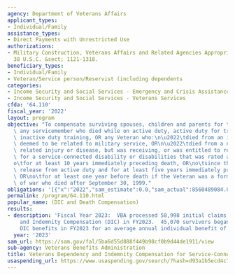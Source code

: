 ```yaml
---
agency: Department of Veterans Affairs
applicant_types:
- Individual/Family
assistance_types:
- Direct Payments with Unrestricted Use
authorizations:
- Military Construction, Veterans Affairs and Related Agencies Appropriation Act.
  38 U.S.C. &sect; 1121-1318.
beneficiary_types:
- Individual/Family
- Veteran/Service person/Reservist (including dependents
categories:
- Income Security and Social Services - Emergency and Crisis Assistance
- Income Security and Social Services - Veterans Services
cfda: '64.110'
fiscal_year: '2022'
layout: program
objective: "To compensate surviving spouses, children and parents for the death of\
  \ any servicemember who died while on active duty, active duty for training, or\
  \ inactive duty training, OR any Veteran who:\n\u2022\tdied from an injury or disease\
  \ deemed to be related to military service, OR\n\u2022\tdied from a non-service\
  \ related injury or disease, but was receiving, or was entitled to receive, VA Compensation\
  \ for a service-connected disability or disabilities that was rated as totally disabling:\n\
  o\tfor at least 10 years immediately preceding death, OR\no\tsince the Veteran's\
  \ release from active duty and for at least five years immediately preceding death,\
  \ OR\no\tfor at least one year before death if the Veteran was a former prisoner\
  \ of war who died after September 30, 1999."
obligations: '[{"x":"2022","sam_estimate":0.0,"sam_actual":8560489084.0,"usa_spending_actual":8450909608.0},{"x":"2023","sam_estimate":9697268482.0,"sam_actual":0.0,"usa_spending_actual":6607738745.0},{"x":"2024","sam_estimate":10175534424.0,"sam_actual":0.0,"usa_spending_actual":0.0}]'
permalink: /program/64.110.html
popular_name: (DIC and Death Compensation)
results:
- description: 'Fiscal Year 2023:  VBA processed 58,998 initial claims for Dependency
    and Indemnity Compensation (DIC) in FY2023.  45,070 survivors began receiving
    DIC benefits in FY2023 for an average annual individual benefit of $19,943.'
  year: '2023'
sam_url: https://sam.gov/fal/5ba6d55d888f449b98cf0b9d44de1911/view
sub-agency: Veterans Benefits Administration
title: Veterans Dependency and Indemnity Compensation for Service-Connected Death
usaspending_url: https://www.usaspending.gov/search/?hash=d93a1b5ecd4c746284c0f6b5e3242f1f
---
```

